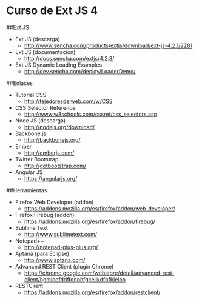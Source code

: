Curso de Ext JS 4
=================

##Ext JS

- Ext JS (descarga)
	- http://www.sencha.com/products/extjs/download/ext-js-4.2.1/2281
- Ext JS (documentación)
	- http://docs.sencha.com/extjs/4.2.3/
- Ext JS Dynamic Loading Examples
	- http://dev.sencha.com/deploy/LoaderDemo/

##Enlaces

- Tutorial CSS
	- http://tejedoresdelweb.com/w/CSS	
- CSS Selector Reference
	- http://www.w3schools.com/cssref/css_selectors.asp
- Node JS (descarga)
	- http://nodejs.org/download/
- Backbone.js
	- http://backbonejs.org/
- Ember
	- http://emberjs.com/
- Twitter Bootstrap
	- http://getbootstrap.com/
- Angular JS
	- https://angularjs.org/

##Herramientas

- Firefox Web Developer (addon)
	- https://addons.mozilla.org/es/firefox/addon/web-developer/
- Firefox Firebug (addon)
	- https://addons.mozilla.org/es/firefox/addon/firebug/
- Sublime Text
	- http://www.sublimetext.com/
- Notepad++
	- http://notepad-plus-plus.org/
- Aptana (para Eclipse)
	- http://www.aptana.com/
- Advanced REST Client (plugin Chrome)
	- https://chrome.google.com/webstore/detail/advanced-rest-client/hgmloofddffdnphfgcellkdfbfbjeloo
- RESTClient
	- https://addons.mozilla.org/es/firefox/addon/restclient/

